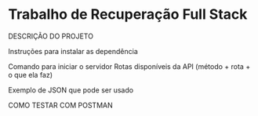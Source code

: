 # Trabalho de Recuperação Full Stack 

DESCRIÇÃO DO PROJETO

Instruções para instalar as dependência

Comando para iniciar o servidor Rotas disponíveis da API (método + rota + o que ela faz)
 
Exemplo de JSON que pode ser usado

COMO TESTAR COM POSTMAN

